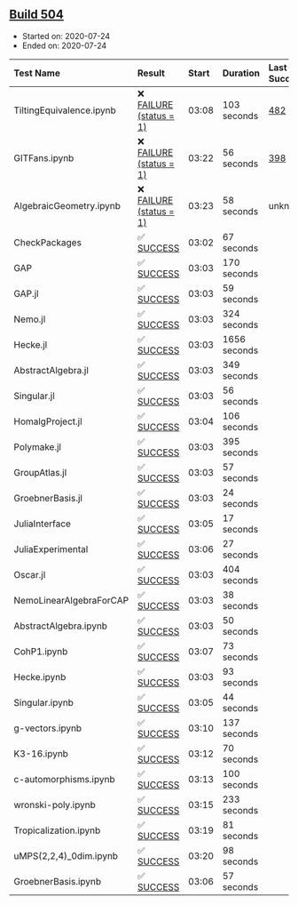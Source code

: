 ## [Build 504](https://oscarci.mathematik.uni-kl.de/job/oscar-stable/504/)

* Started on: 2020-07-24
* Ended on: 2020-07-24

| Test Name    | Result | Start | Duration | Last Success | First Failure |
|:-------------|:-------|:------|:---------|:-------------|:--------------|
| TiltingEquivalence.ipynb | ❌ [FAILURE (status = 1)](https://oscarci.mathematik.uni-kl.de/job/oscar-stable/504/artifact/logs/build-504/TiltingEquivalence.ipynb.log) | 03:08 | 103 seconds | [482](https://oscarci.mathematik.uni-kl.de/job/oscar-stable/482/) | [483](https://oscarci.mathematik.uni-kl.de/job/oscar-stable/483/) |
| GITFans.ipynb | ❌ [FAILURE (status = 1)](https://oscarci.mathematik.uni-kl.de/job/oscar-stable/504/artifact/logs/build-504/GITFans.ipynb.log) | 03:22 | 56 seconds | [398](https://oscarci.mathematik.uni-kl.de/job/oscar-stable/398/) | [399](https://oscarci.mathematik.uni-kl.de/job/oscar-stable/399/) |
| AlgebraicGeometry.ipynb | ❌ [FAILURE (status = 1)](https://oscarci.mathematik.uni-kl.de/job/oscar-stable/504/artifact/logs/build-504/AlgebraicGeometry.ipynb.log) | 03:23 | 58 seconds | unknown | unknown |
| CheckPackages | ✅ [SUCCESS](https://oscarci.mathematik.uni-kl.de/job/oscar-stable/504/artifact/logs/build-504/CheckPackages.log) | 03:02 | 67 seconds |  |  |
| GAP | ✅ [SUCCESS](https://oscarci.mathematik.uni-kl.de/job/oscar-stable/504/artifact/logs/build-504/GAP.log) | 03:03 | 170 seconds |  |  |
| GAP.jl | ✅ [SUCCESS](https://oscarci.mathematik.uni-kl.de/job/oscar-stable/504/artifact/logs/build-504/GAP.jl.log) | 03:03 | 59 seconds |  |  |
| Nemo.jl | ✅ [SUCCESS](https://oscarci.mathematik.uni-kl.de/job/oscar-stable/504/artifact/logs/build-504/Nemo.jl.log) | 03:03 | 324 seconds |  |  |
| Hecke.jl | ✅ [SUCCESS](https://oscarci.mathematik.uni-kl.de/job/oscar-stable/504/artifact/logs/build-504/Hecke.jl.log) | 03:03 | 1656 seconds |  |  |
| AbstractAlgebra.jl | ✅ [SUCCESS](https://oscarci.mathematik.uni-kl.de/job/oscar-stable/504/artifact/logs/build-504/AbstractAlgebra.jl.log) | 03:03 | 349 seconds |  |  |
| Singular.jl | ✅ [SUCCESS](https://oscarci.mathematik.uni-kl.de/job/oscar-stable/504/artifact/logs/build-504/Singular.jl.log) | 03:03 | 56 seconds |  |  |
| HomalgProject.jl | ✅ [SUCCESS](https://oscarci.mathematik.uni-kl.de/job/oscar-stable/504/artifact/logs/build-504/HomalgProject.jl.log) | 03:04 | 106 seconds |  |  |
| Polymake.jl | ✅ [SUCCESS](https://oscarci.mathematik.uni-kl.de/job/oscar-stable/504/artifact/logs/build-504/Polymake.jl.log) | 03:03 | 395 seconds |  |  |
| GroupAtlas.jl | ✅ [SUCCESS](https://oscarci.mathematik.uni-kl.de/job/oscar-stable/504/artifact/logs/build-504/GroupAtlas.jl.log) | 03:03 | 57 seconds |  |  |
| GroebnerBasis.jl | ✅ [SUCCESS](https://oscarci.mathematik.uni-kl.de/job/oscar-stable/504/artifact/logs/build-504/GroebnerBasis.jl.log) | 03:03 | 24 seconds |  |  |
| JuliaInterface | ✅ [SUCCESS](https://oscarci.mathematik.uni-kl.de/job/oscar-stable/504/artifact/logs/build-504/JuliaInterface.log) | 03:05 | 17 seconds |  |  |
| JuliaExperimental | ✅ [SUCCESS](https://oscarci.mathematik.uni-kl.de/job/oscar-stable/504/artifact/logs/build-504/JuliaExperimental.log) | 03:06 | 27 seconds |  |  |
| Oscar.jl | ✅ [SUCCESS](https://oscarci.mathematik.uni-kl.de/job/oscar-stable/504/artifact/logs/build-504/Oscar.jl.log) | 03:03 | 404 seconds |  |  |
| NemoLinearAlgebraForCAP | ✅ [SUCCESS](https://oscarci.mathematik.uni-kl.de/job/oscar-stable/504/artifact/logs/build-504/NemoLinearAlgebraForCAP.log) | 03:03 | 38 seconds |  |  |
| AbstractAlgebra.ipynb | ✅ [SUCCESS](https://oscarci.mathematik.uni-kl.de/job/oscar-stable/504/artifact/logs/build-504/AbstractAlgebra.ipynb.log) | 03:03 | 50 seconds |  |  |
| CohP1.ipynb | ✅ [SUCCESS](https://oscarci.mathematik.uni-kl.de/job/oscar-stable/504/artifact/logs/build-504/CohP1.ipynb.log) | 03:07 | 73 seconds |  |  |
| Hecke.ipynb | ✅ [SUCCESS](https://oscarci.mathematik.uni-kl.de/job/oscar-stable/504/artifact/logs/build-504/Hecke.ipynb.log) | 03:03 | 93 seconds |  |  |
| Singular.ipynb | ✅ [SUCCESS](https://oscarci.mathematik.uni-kl.de/job/oscar-stable/504/artifact/logs/build-504/Singular.ipynb.log) | 03:05 | 44 seconds |  |  |
| g-vectors.ipynb | ✅ [SUCCESS](https://oscarci.mathematik.uni-kl.de/job/oscar-stable/504/artifact/logs/build-504/g-vectors.ipynb.log) | 03:10 | 137 seconds |  |  |
| K3-16.ipynb | ✅ [SUCCESS](https://oscarci.mathematik.uni-kl.de/job/oscar-stable/504/artifact/logs/build-504/K3-16.ipynb.log) | 03:12 | 70 seconds |  |  |
| c-automorphisms.ipynb | ✅ [SUCCESS](https://oscarci.mathematik.uni-kl.de/job/oscar-stable/504/artifact/logs/build-504/c-automorphisms.ipynb.log) | 03:13 | 100 seconds |  |  |
| wronski-poly.ipynb | ✅ [SUCCESS](https://oscarci.mathematik.uni-kl.de/job/oscar-stable/504/artifact/logs/build-504/wronski-poly.ipynb.log) | 03:15 | 233 seconds |  |  |
| Tropicalization.ipynb | ✅ [SUCCESS](https://oscarci.mathematik.uni-kl.de/job/oscar-stable/504/artifact/logs/build-504/Tropicalization.ipynb.log) | 03:19 | 81 seconds |  |  |
| uMPS(2,2,4)_0dim.ipynb | ✅ [SUCCESS](https://oscarci.mathematik.uni-kl.de/job/oscar-stable/504/artifact/logs/build-504/uMPS-2-2-4-_0dim.ipynb.log) | 03:20 | 98 seconds |  |  |
| GroebnerBasis.ipynb | ✅ [SUCCESS](https://oscarci.mathematik.uni-kl.de/job/oscar-stable/504/artifact/logs/build-504/GroebnerBasis.ipynb.log) | 03:06 | 57 seconds |  |  |
